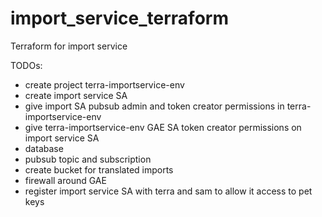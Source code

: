 # import_service_terraform
Terraform for import service


TODOs:

+ create project terra-importservice-env
+ create import service SA
+ give import SA pubsub admin and token creator permissions in terra-importservice-env
+ give terra-importservice-env GAE SA token creator permissions on import service SA
+ database
+ pubsub topic and subscription
+ create bucket for translated imports
+ firewall around GAE
+ register import service SA with terra and sam to allow it access to pet keys
